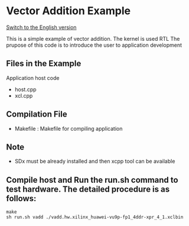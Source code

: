 Vector Addition Example 
============================================

[Switch to the English version](./README.md)

This is a simple example of vector addition. The kernel is used RTL
The prupose of this
 code is to introduce the user to application development

Files in the Example
----------------------
Application host code

- host.cpp
- xcl.cpp 

Compilation File
--------------------------------
* Makefile : Makefile for compiling application

Note
--------------------------------
* SDx must be already installed and then xcpp tool can be available 

Compile host and Run the **run.sh** command to test hardware. The detailed procedure is as follows:
--------------------------------

```
make
sh run.sh vadd ./vadd.hw.xilinx_huawei-vu9p-fp1_4ddr-xpr_4_1.xclbin

```